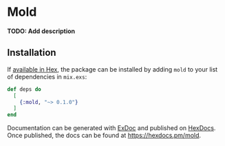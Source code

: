 # Mold

**TODO: Add description**

## Installation

If [available in Hex](https://hex.pm/docs/publish), the package can be installed
by adding `mold` to your list of dependencies in `mix.exs`:

```elixir
def deps do
  [
    {:mold, "~> 0.1.0"}
  ]
end
```

Documentation can be generated with [ExDoc](https://github.com/elixir-lang/ex_doc)
and published on [HexDocs](https://hexdocs.pm). Once published, the docs can
be found at <https://hexdocs.pm/mold>.

